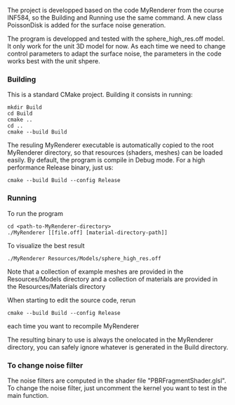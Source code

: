 The project is developped based on the code MyRenderer from the course INF584, so the Building and Running use the same command. A new class PoissonDisk is added for the surface noise generation.

The program is developped and tested with the sphere_high_res.off model. It only work for the unit 3D model for now. As each time we need to change control parameters to adapt the surface noise, the parameters in the code works best with the unit shpere.

### Building

This is a standard CMake project. Building it consists in running:

```
mkdir Build
cd Build
cmake ..
cd ..
cmake --build Build
```

The resuling MyRenderer executable is automatically copied to the root MyRenderer directory, so that resources (shaders, meshes) can be loaded easily. By default, the program is compile in Debug mode. For a high performance Release binary, just us:

```
cmake --build Build --config Release
```

### Running

To run the program
```
cd <path-to-MyRenderer-directory>
./MyRenderer [[file.off] [material-directory-path]]
```
To visualize the best result
```
./MyRenderer Resources/Models/sphere_high_res.off
```

Note that a collection of example meshes are provided in the Resources/Models directory and a collection of materials are provided in the Resources/Materials directory

When starting to edit the source code, rerun 

```
cmake --build Build --config Release
```
each time you want to recompile MyRenderer

The resulting binary to use is always the onelocated in the MyRenderer directory, you can safely ignore whatever is generated in the Build directory. 

### To change noise filter

The noise filters are computed in the shader file "PBRFragmentShader.glsl". To change the noise filter, just uncomment the kernel you want to test in the main function.
